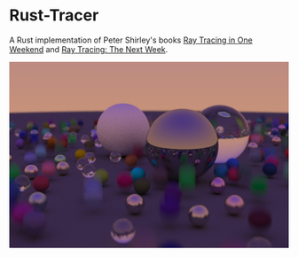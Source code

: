 # Rust-Tracer

A Rust implementation of Peter Shirley's books [Ray Tracing in One Weekend](https://www.amazon.com/Ray-Tracing-Weekend-Minibooks-Book-ebook/dp/B01B5AODD8/ref=sr_1_1?ie=UTF8&qid=1495392204&sr=8-1&keywords=ray+tracing+in+a+weekend) and [Ray Tracing: The Next Week](https://www.amazon.com/gp/product/B01CO7PQ8C/ref=dbs_a_def_rwt_bibl_vppi_i1).

![Screenshot](./output.png "Screenshot of current progress")
